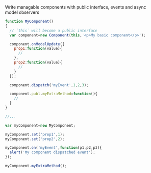 Write managable components with public interface, events and async model observers

```javascript
function MyComponent()
{
  // `this` will become a public interface
  var component=new Component(this,'<p>My basic component</p>');

  component.onModelUpdate({
    prop1:function(value){
      //
    },
    prop2:function(value){
      //
    }
  });

  component.dispatch('myEvent',1,2,3);

  component.publ.myExtraMethod=function(){
    //
  }
}

//...

var myComponent=new MyComponent;

myComponent.set('prop1',1);
myComponent.set('prop2',2);

myComponent.on('myEvent',function(p1,p2,p3){
  alert('My component dispatched event');
});

myComponent.myExtraMethod();
```
